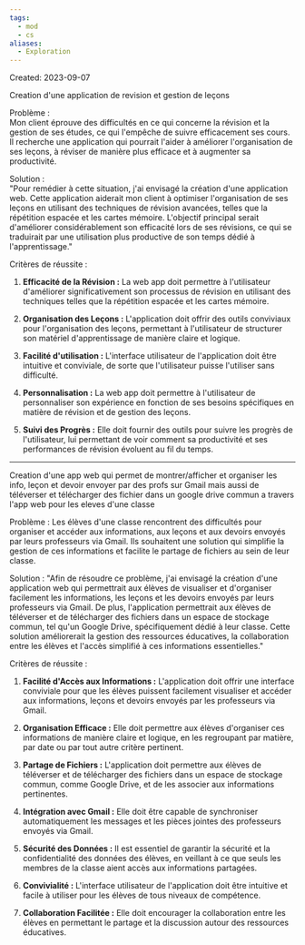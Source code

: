 ```yaml
---
tags:
  - mod
  - cs
aliases:
  - Exploration
---
```

Created: 2023-09-07

Creation d'une application de revision et gestion de leçons 

Problème :  
Mon client éprouve des difficultés en ce qui concerne la révision et la gestion de ses études, ce qui l'empêche de suivre efficacement ses cours. Il recherche une application qui pourrait l'aider à améliorer l'organisation de ses leçons, à réviser de manière plus efficace et à augmenter sa productivité.

Solution :  
"Pour remédier à cette situation, j'ai envisagé la création d'une application web. Cette application aiderait mon client à optimiser l'organisation de ses leçons en utilisant des techniques de révision avancées, telles que la répétition espacée et les cartes mémoire. L'objectif principal serait d'améliorer considérablement son efficacité lors de ses révisions, ce qui se traduirait par une utilisation plus productive de son temps dédié à l'apprentissage."

Critères de réussite :
1. **Efficacité de la Révision :** La web app doit permettre à l'utilisateur d'améliorer significativement son processus de révision en utilisant des techniques telles que la répétition espacée et les cartes mémoire.
 
2. **Organisation des Leçons :** L'application doit offrir des outils conviviaux pour l'organisation des leçons, permettant à l'utilisateur de structurer son matériel d'apprentissage de manière claire et logique.
   
3. **Facilité d'utilisation :** L'interface utilisateur de l'application doit être intuitive et conviviale, de sorte que l'utilisateur puisse l'utiliser sans difficulté.
   
4. **Personnalisation :** La web app doit permettre à l'utilisateur de personnaliser son expérience en fonction de ses besoins spécifiques en matière de révision et de gestion des leçons.
   
5. **Suivi des Progrès :** Elle doit fournir des outils pour suivre les progrès de l'utilisateur, lui permettant de voir comment sa productivité et ses performances de révision évoluent au fil du temps.

----

Creation d'une app web qui permet de montrer/afficher et organiser les info, leçon et devoir envoyer par des profs sur Gmail mais aussi de téléverser et télécharger des fichier dans un google drive commun a travers l'app web pour les eleves d'une classe

Problème : Les élèves d'une classe rencontrent des difficultés pour organiser et accéder aux informations, aux leçons et aux devoirs envoyés par leurs professeurs via Gmail. Ils souhaitent une solution qui simplifie la gestion de ces informations et facilite le partage de fichiers au sein de leur classe.

Solution : "Afin de résoudre ce problème, j'ai envisagé la création d'une application web qui permettrait aux élèves de visualiser et d'organiser facilement les informations, les leçons et les devoirs envoyés par leurs professeurs via Gmail. De plus, l'application permettrait aux élèves de téléverser et de télécharger des fichiers dans un espace de stockage commun, tel qu'un Google Drive, spécifiquement dédié à leur classe. Cette solution améliorerait la gestion des ressources éducatives, la collaboration entre les élèves et l'accès simplifié à ces informations essentielles."

Critères de réussite :

1. **Facilité d'Accès aux Informations :** L'application doit offrir une interface conviviale pour que les élèves puissent facilement visualiser et accéder aux informations, leçons et devoirs envoyés par les professeurs via Gmail.
    
2. **Organisation Efficace :** Elle doit permettre aux élèves d'organiser ces informations de manière claire et logique, en les regroupant par matière, par date ou par tout autre critère pertinent.
    
3. **Partage de Fichiers :** L'application doit permettre aux élèves de téléverser et de télécharger des fichiers dans un espace de stockage commun, comme Google Drive, et de les associer aux informations pertinentes.
    
4. **Intégration avec Gmail :** Elle doit être capable de synchroniser automatiquement les messages et les pièces jointes des professeurs envoyés via Gmail.
    
5. **Sécurité des Données :** Il est essentiel de garantir la sécurité et la confidentialité des données des élèves, en veillant à ce que seuls les membres de la classe aient accès aux informations partagées.
    
6. **Convivialité :** L'interface utilisateur de l'application doit être intuitive et facile à utiliser pour les élèves de tous niveaux de compétence.
    
7. **Collaboration Facilitée :** Elle doit encourager la collaboration entre les élèves en permettant le partage et la discussion autour des ressources éducatives.